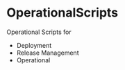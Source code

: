 # OperationalScripts

Operational Scripts for 
  * Deployment
  * Release Management
  * Operational
